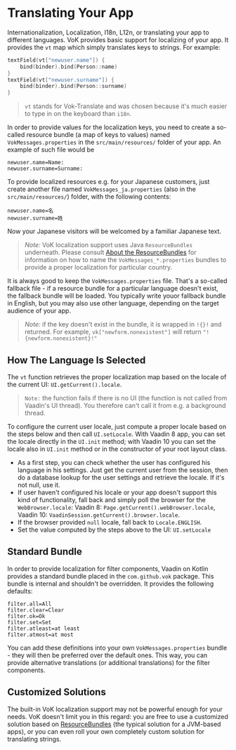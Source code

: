 # Translating Your App

Internationalization, Localization, I18n, L12n, or translating your app to different languages.
VoK provides basic support for localizing of your app. It provides the `vt` map which simply
translates keys to strings. For example:

```kotlin
textField(vt["newuser.name"]) {
    bind(binder).bind(Person::name)
}
textField(vt["newuser.surname"]) {
    bind(binder).bind(Person::surname)
}
```

> `vt` stands for Vok-Translate and was chosen because it's much easier to type in on the keyboard than `i18n`.

In order to provide values for the localization keys, you need to create a so-called resource bundle
(a map of keys to values) named `VokMessages.properties` in the `src/main/resources/` folder of your app.
An example of such file would be

```
newuser.name=Name:
newuser.surname=Surname:
```

To provide localized resources e.g. for your Japanese customers, just create another file named `VokMessages_ja.properties`
(also in the `src/main/resources/`) folder, with the following contents:

```
newuser.name=名
newuser.surname=姓
```

Now your Japanese visitors will be welcomed by a familiar Japanese text.

> *Note:* VoK localization support uses Java `ResourceBundles` underneath. Please consult
[About the ResourceBundles](https://docs.oracle.com/javase/tutorial/i18n/resbundle/concept.html) for information on how to name
the `VokMessages_*.properties` bundles to provide a proper localization for particular country.

It is always good to keep the `VokMessages.properties` file. That's a so-called fallback file - if a resource bundle for a particular
language doesn't exist, the fallback bundle will be loaded. You typically write youor fallback bundle in English,
but you may also use other language, depending on the target audience of your app.

> *Note:* if the key doesn't exist in the bundle, it is wrapped in `!{}!` and returned. For example,
`vk["newform.nonexistent"]` will return `"!{newform.nonexistent}!"`

## How The Language Is Selected

The `vt` function retrieves the proper localization map based on the locale of the current UI: `UI.getCurrent().locale`.

> `Note:` the function fails if there is no UI (the function is not called from Vaadin's UI thread). You
therefore can't call it from e.g. a background thread.

To configure the current user locale, just compute a proper locale based on the steps below and then call `UI.setLocale`.
With Vaadin 8 app, you can set the locale directly in the `UI.init` method; with Vaadin 10 you can set the locale also in `UI.init`
method or in the constructor of your root layout class.

* As a first step, you can check whether the user has configured his language in his settings. Just get the current
user from the session, then do a database lookup for the user settings and retrieve the locale. If it's not null, use it.
* If user haven't configured his locale or your app doesn't support this kind of functionality, fall back and simply poll the browser
for the `WebBrowser.locale`: Vaadin 8: `Page.getCurrent().webBrowser.locale`, Vaadin 10: `VaadinSession.getCurrent().browser.locale`.
* If the browser provided `null` locale, fall back to `Locale.ENGLISH`.
* Set the value computed by the steps above to the UI: `UI.setLocale`

## Standard Bundle

In order to provide localization for filter components, Vaadin on Kotlin provides a standard bundle placed in the `com.github.vok` package.
This bundle is internal and shouldn't be overridden. It provides the following defaults:
```
filter.all=All
filter.clear=Clear
filter.ok=Ok
filter.set=Set
filter.atleast=at least
filter.atmost=at most
```

You can add these definitions into your own `VokMessages.properties` bundle - they will then be preferred over the
default ones. This way, you can provide alternative translations (or additional translations) for the filter components.

## Customized Solutions

The built-in VoK localization support may not be powerful enough for your needs. VoK doesn't limit
you in this regard: you are free to use a customized solution based on
[ResourceBundles](https://docs.oracle.com/javase/7/docs/api/java/util/ResourceBundle.html) (the
typical solution for a JVM-based apps), or you can even
roll your own completely custom solution for translating strings.
